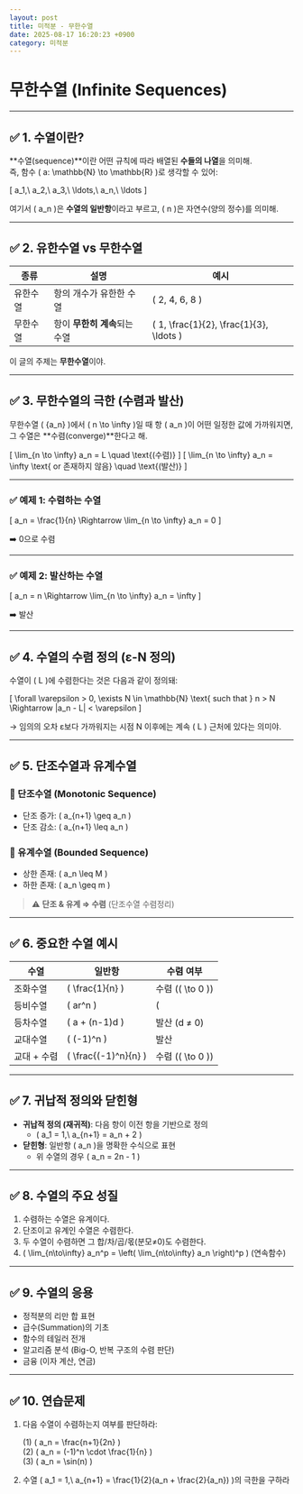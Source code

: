```yaml
---
layout: post
title: 미적분 - 무한수열
date: 2025-08-17 16:20:23 +0900
category: 미적분
---
```

# 무한수열 (Infinite Sequences)

---

## ✅ 1. 수열이란?

**수열(sequence)**이란 어떤 규칙에 따라 배열된 **수들의 나열**을 의미해.  
즉, 함수 \( a: \mathbb{N} \to \mathbb{R} \)로 생각할 수 있어:

\[
a_1,\ a_2,\ a_3,\ \ldots,\ a_n,\ \ldots
\]

여기서 \( a_n \)은 **수열의 일반항**이라고 부르고, \( n \)은 자연수(양의 정수)를 의미해.

---

## ✅ 2. 유한수열 vs 무한수열

| 종류       | 설명                                   | 예시                      |
|------------|----------------------------------------|---------------------------|
| 유한수열   | 항의 개수가 유한한 수열                | \( 2, 4, 6, 8 \)          |
| 무한수열   | 항이 **무한히 계속**되는 수열          | \( 1, \frac{1}{2}, \frac{1}{3}, \ldots \) |

이 글의 주제는 **무한수열**이야.

---

## ✅ 3. 무한수열의 극한 (수렴과 발산)

무한수열 \( \{a_n\} \)에서 \( n \to \infty \)일 때 항 \( a_n \)이 어떤 일정한 값에 가까워지면,  
그 수열은 **수렴(converge)**한다고 해.

\[
\lim_{n \to \infty} a_n = L \quad \text{(수렴)}
\]
\[
\lim_{n \to \infty} a_n = \infty \text{ or 존재하지 않음} \quad \text{(발산)}
\]

---

### ✅ 예제 1: 수렴하는 수열

\[
a_n = \frac{1}{n}
\Rightarrow \lim_{n \to \infty} a_n = 0
\]

➡️ 0으로 수렴

---

### ✅ 예제 2: 발산하는 수열

\[
a_n = n \Rightarrow \lim_{n \to \infty} a_n = \infty
\]

➡️ 발산

---

## ✅ 4. 수열의 수렴 정의 (ε-N 정의)

수열이 \( L \)에 수렴한다는 것은 다음과 같이 정의돼:

\[
\forall \varepsilon > 0, \exists N \in \mathbb{N} \text{ such that } n > N \Rightarrow |a_n - L| < \varepsilon
\]

→ 임의의 오차 ε보다 가까워지는 시점 N 이후에는 계속 \( L \) 근처에 있다는 의미야.

---

## ✅ 5. 단조수열과 유계수열

### 🔹 단조수열 (Monotonic Sequence)

- 단조 증가: \( a_{n+1} \geq a_n \)
- 단조 감소: \( a_{n+1} \leq a_n \)

### 🔹 유계수열 (Bounded Sequence)

- 상한 존재: \( a_n \leq M \)
- 하한 존재: \( a_n \geq m \)

> ⚠️ **단조 & 유계 ⇒ 수렴** (단조수열 수렴정리)

---

## ✅ 6. 중요한 수열 예시

| 수열 | 일반항 | 수렴 여부 |
|------|--------|-----------|
| 조화수열 | \( \frac{1}{n} \) | 수렴 (\( \to 0 \)) |
| 등비수열 | \( ar^n \) | \( |r| < 1 \)이면 수렴 |
| 등차수열 | \( a + (n-1)d \) | 발산 (d ≠ 0) |
| 교대수열 | \( (-1)^n \) | 발산 |
| 교대 + 수렴 | \( \frac{(-1)^n}{n} \) | 수렴 (\( \to 0 \)) |

---

## ✅ 7. 귀납적 정의와 닫힌형

- **귀납적 정의 (재귀적)**: 다음 항이 이전 항을 기반으로 정의
  - \( a_1 = 1,\ a_{n+1} = a_n + 2 \)
- **닫힌형**: 일반항 \( a_n \)을 명확한 수식으로 표현
  - 위 수열의 경우 \( a_n = 2n - 1 \)

---

## ✅ 8. 수열의 주요 성질

1. 수렴하는 수열은 유계이다.
2. 단조이고 유계인 수열은 수렴한다.
3. 두 수열이 수렴하면 그 합/차/곱/몫(분모≠0)도 수렴한다.
4. \( \lim_{n\to\infty} a_n^p = \left( \lim_{n\to\infty} a_n \right)^p \) (연속함수)

---

## ✅ 9. 수열의 응용

- 정적분의 리만 합 표현
- 급수(Summation)의 기초
- 함수의 테일러 전개
- 알고리즘 분석 (Big-O, 반복 구조의 수렴 판단)
- 금융 (이자 계산, 연금)

---

## ✅ 10. 연습문제

1. 다음 수열이 수렴하는지 여부를 판단하라:

   (1) \( a_n = \frac{n+1}{2n} \)  
   (2) \( a_n = (-1)^n \cdot \frac{1}{n} \)  
   (3) \( a_n = \sin(n) \)

2. 수열 \( a_1 = 1,\ a_{n+1} = \frac{1}{2}(a_n + \frac{2}{a_n}) \)의 극한을 구하라

